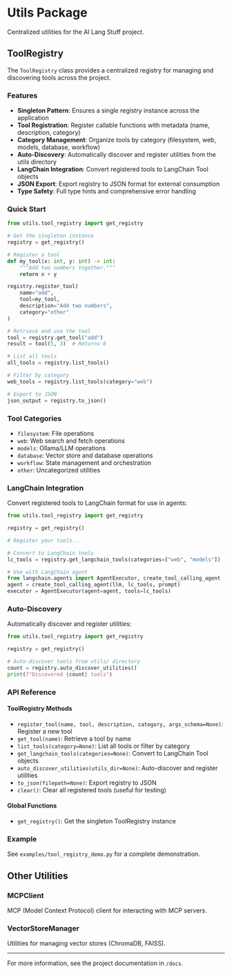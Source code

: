 # Utils Package

Centralized utilities for the AI Lang Stuff project.

## ToolRegistry

The `ToolRegistry` class provides a centralized registry for managing and discovering tools across the project.

### Features

- **Singleton Pattern**: Ensures a single registry instance across the application
- **Tool Registration**: Register callable functions with metadata (name, description, category)
- **Category Management**: Organize tools by category (filesystem, web, models, database, workflow)
- **Auto-Discovery**: Automatically discover and register utilities from the utils directory
- **LangChain Integration**: Convert registered tools to LangChain Tool objects
- **JSON Export**: Export registry to JSON format for external consumption
- **Type Safety**: Full type hints and comprehensive error handling

### Quick Start

```python
from utils.tool_registry import get_registry

# Get the singleton instance
registry = get_registry()

# Register a tool
def my_tool(x: int, y: int) -> int:
    """Add two numbers together."""
    return x + y

registry.register_tool(
    name="add",
    tool=my_tool,
    description="Add two numbers",
    category="other"
)

# Retrieve and use the tool
tool = registry.get_tool("add")
result = tool(5, 3)  # Returns 8

# List all tools
all_tools = registry.list_tools()

# Filter by category
web_tools = registry.list_tools(category="web")

# Export to JSON
json_output = registry.to_json()
```

### Tool Categories

- `filesystem`: File operations
- `web`: Web search and fetch operations
- `models`: Ollama/LLM operations
- `database`: Vector store and database operations
- `workflow`: State management and orchestration
- `other`: Uncategorized utilities

### LangChain Integration

Convert registered tools to LangChain format for use in agents:

```python
from utils.tool_registry import get_registry

registry = get_registry()

# Register your tools...

# Convert to LangChain tools
lc_tools = registry.get_langchain_tools(categories=["web", "models"])

# Use with LangChain agent
from langchain.agents import AgentExecutor, create_tool_calling_agent
agent = create_tool_calling_agent(llm, lc_tools, prompt)
executor = AgentExecutor(agent=agent, tools=lc_tools)
```

### Auto-Discovery

Automatically discover and register utilities:

```python
from utils.tool_registry import get_registry

registry = get_registry()

# Auto-discover tools from utils/ directory
count = registry.auto_discover_utilities()
print(f"Discovered {count} tools")
```

### API Reference

#### ToolRegistry Methods

- `register_tool(name, tool, description, category, args_schema=None)`: Register a new tool
- `get_tool(name)`: Retrieve a tool by name
- `list_tools(category=None)`: List all tools or filter by category
- `get_langchain_tools(categories=None)`: Convert to LangChain Tool objects
- `auto_discover_utilities(utils_dir=None)`: Auto-discover and register utilities
- `to_json(filepath=None)`: Export registry to JSON
- `clear()`: Clear all registered tools (useful for testing)

#### Global Functions

- `get_registry()`: Get the singleton ToolRegistry instance

### Example

See `examples/tool_registry_demo.py` for a complete demonstration.

## Other Utilities

### MCPClient

MCP (Model Context Protocol) client for interacting with MCP servers.

### VectorStoreManager

Utilities for managing vector stores (ChromaDB, FAISS).

---

For more information, see the project documentation in `/docs`.
